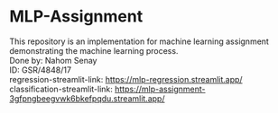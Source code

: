 # MLP-Assignment
This repository is an implementation for machine learning assignment demonstrating the machine learning process.<br/>
Done by: Nahom Senay<br/>
ID: GSR/4848/17<br/>
regression-streamlit-link: https://mlp-regression.streamlit.app/<br/>
classification-streamlit-link: https://mlp-assignment-3gfpngbeegvwk6bkefpqdu.streamlit.app/<br/>

